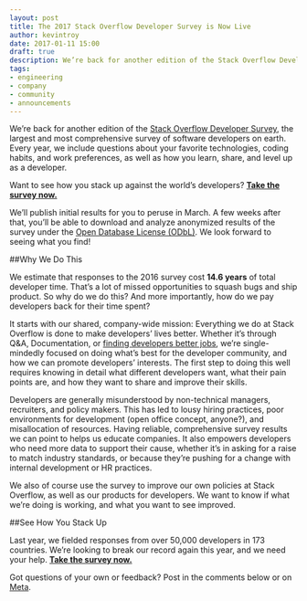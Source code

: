 ```yaml
---
layout: post
title: The 2017 Stack Overflow Developer Survey is Now Live
author: kevintroy
date: 2017-01-11 15:00
draft: true
description: We’re back for another edition of the Stack Overflow Developer Survey, the largest and most comprehensive survey of software developers on earth. Every year, we include questions about your favorite technologies, coding habits, and work preferences, as well as how you learn, share, and level up as a developer. 
tags: 
- engineering
- company
- community
- announcements
---
```

We’re back for another edition of the [Stack Overflow Developer Survey](https://www.surveymonkey.com/r/92SGNSF), the largest and most comprehensive survey of software developers on earth. Every year, we include questions about your favorite technologies, coding habits, and work preferences, as well as how you learn, share, and level up as a developer. 

Want to see how you stack up against the world’s developers? **[Take the survey now.](https://www.surveymonkey.com/r/92SGNSF)**

We’ll publish initial results for you to peruse in March. A few weeks after that, you’ll be able to download and analyze anonymized results of the survey under the [Open Database License (ODbL)](http://opendatacommons.org/licenses/odbl/1.0/). We look forward to seeing what you find!

##Why We Do This

We estimate that responses to the 2016 survey cost **14.6 years** of total developer time. That’s a lot of missed opportunities to squash bugs and ship product. So why do we do this? And more importantly, how do we pay developers back for their time spent?

It starts with our shared, company-wide mission: Everything we do at Stack Overflow is done to make developers’ lives better. Whether it’s through Q&A, Documentation, or [finding developers better jobs](http://stackoverflow.com/jobs), we’re single-mindedly focused on doing what’s best for the developer community, and how we can promote developers’ interests. The first step to doing this well requires knowing in detail what different developers want, what their pain points are, and how they want to share and improve their skills.

Developers are generally misunderstood by non-technical managers, recruiters, and policy makers. This has led to lousy hiring practices, poor environments for development (open office concept, anyone?), and misallocation of resources. Having reliable, comprehensive survey results we can point to helps us educate companies. It also empowers developers who need more data to support their cause, whether it’s in asking for a raise to match industry standards, or because they’re pushing for a change with internal development or HR practices.
 
We also of course use the survey to improve our own policies at Stack Overflow, as well as our products for developers. We want to know if what we’re doing is working, and what you want to see improved.

##See How You Stack Up

Last year, we fielded responses from over 50,000 developers in 173 countries. We’re looking to break our record again this year, and we need your help. **[Take the survey now.](https://www.surveymonkey.com/r/92SGNSF)**

Got questions of your own or feedback? Post in the comments below or on [Meta](http://meta.stackoverflow.com/).

